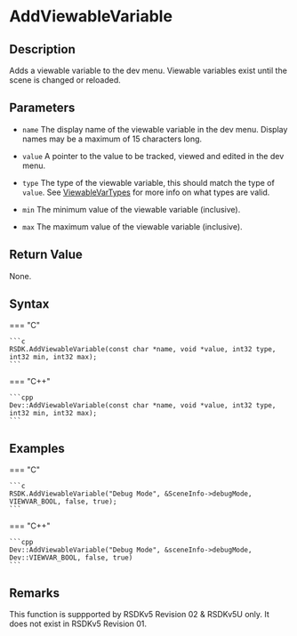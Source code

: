 # AddViewableVariable

## Description
Adds a viewable variable to the dev menu. Viewable variables exist until the scene is changed or reloaded.

## Parameters

- `name`
The display name of the viewable variable in the dev menu. Display names may be a maximum of 15 characters long.

- `value`
A pointer to the value to be tracked, viewed and edited in the dev menu.

- `type`
The type of the viewable variable, this should match the type of `value`. See [ViewableVarTypes](TODO) for more info on what types are valid.

- `min`
The minimum value of the viewable variable (inclusive).

- `max`
The maximum value of the viewable variable (inclusive).

## Return Value
None.

## Syntax
=== "C"

	```c
	RSDK.AddViewableVariable(const char *name, void *value, int32 type, int32 min, int32 max);
	```

=== "C++"

	```cpp
	Dev::AddViewableVariable(const char *name, void *value, int32 type, int32 min, int32 max);
	```

## Examples
=== "C"

	```c
	RSDK.AddViewableVariable("Debug Mode", &SceneInfo->debugMode, VIEWVAR_BOOL, false, true);
	```

=== "C++"

	```cpp
	Dev::AddViewableVariable("Debug Mode", &sceneInfo->debugMode, Dev::VIEWVAR_BOOL, false, true)
	```

## Remarks
This function is suppported by RSDKv5 Revision 02 & RSDKv5U only. It does not exist in RSDKv5 Revision 01.